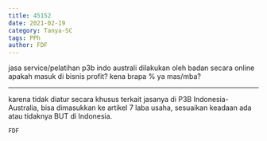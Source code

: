 ```yaml
---
title: 45152
date: 2021-02-19
category: Tanya-SC
tags: PPh
author: FDF
---
```


jasa service/pelatihan p3b indo australi dilakukan oleh badan secara online apakah masuk di bisnis profit? kena brapa % ya mas/mba?

---

karena tidak diatur secara khusus terkait jasanya di P3B Indonesia-Australia, bisa dimasukkan ke artikel 7 laba usaha, sesuaikan keadaan ada atau tidaknya BUT di Indonesia.

`FDF`

